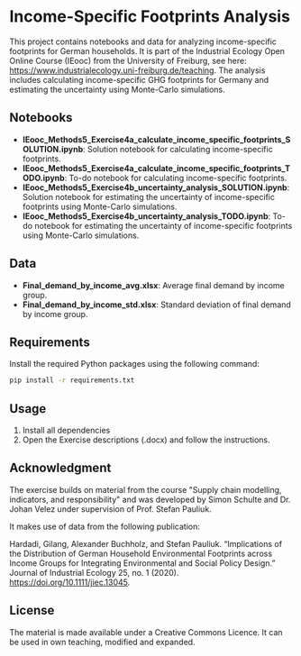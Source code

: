 # Income-Specific Footprints Analysis

This project contains notebooks and data for analyzing income-specific footprints for German households. It is part of the Industrial Ecology Open Online Course (IEooc) from the University of Freiburg, see here: https://www.industrialecology.uni-freiburg.de/teaching. 
The analysis includes calculating income-specific GHG footprints for Germany and estimating the uncertainty using Monte-Carlo simulations. 




## Notebooks

- **IEooc_Methods5_Exercise4a_calculate_income_specific_footprints_SOLUTION.ipynb**: Solution notebook for calculating income-specific footprints.
- **IEooc_Methods5_Exercise4a_calculate_income_specific_footprints_TODO.ipynb**: To-do notebook for calculating income-specific footprints.
- **IEooc_Methods5_Exercise4b_uncertainty_analysis_SOLUTION.ipynb**: Solution notebook for estimating the uncertainty of income-specific footprints using Monte-Carlo simulations.
- **IEooc_Methods5_Exercise4b_uncertainty_analysis_TODO.ipynb**: To-do notebook for estimating the uncertainty of income-specific footprints using Monte-Carlo simulations.

## Data

- **Final_demand_by_income_avg.xlsx**: Average final demand by income group.
- **Final_demand_by_income_std.xlsx**: Standard deviation of final demand by income group.

## Requirements

Install the required Python packages using the following command:

```sh
pip install -r requirements.txt
```


## Usage

1. Install all dependencies
2. Open the Exercise descriptions (.docx) and follow the instructions. 

## Acknowledgment

The exercise builds on material from the course "Supply chain modelling, indicators, and responsibility" and was developed by Simon Schulte and Dr. Johan Velez under supervision of Prof. Stefan Pauliuk. 

It makes use of data from the following publication: 

Hardadi, Gilang, Alexander Buchholz, and Stefan Pauliuk. “Implications of the Distribution of German Household Environmental Footprints across Income Groups for Integrating Environmental and Social Policy Design.” Journal of Industrial Ecology 25, no. 1 (2020). https://doi.org/10.1111/jiec.13045.

## License

The material is made available under a Creative Commons Licence. It can be used in own teaching, modified and expanded.

